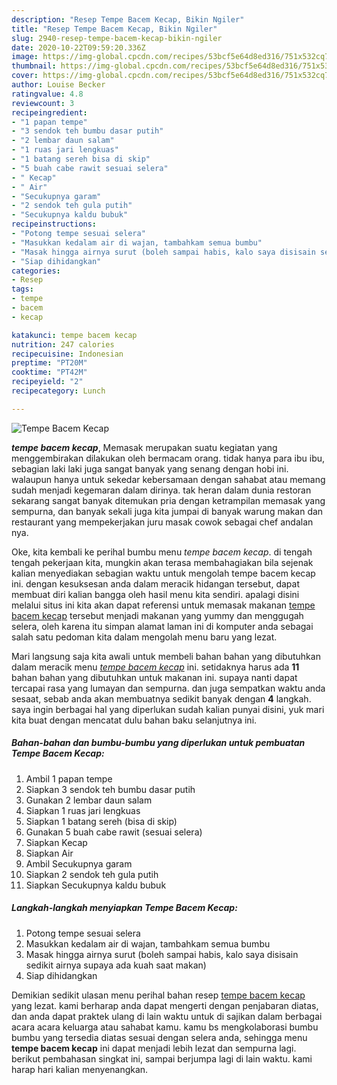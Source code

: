 ```yaml
---
description: "Resep Tempe Bacem Kecap, Bikin Ngiler"
title: "Resep Tempe Bacem Kecap, Bikin Ngiler"
slug: 2940-resep-tempe-bacem-kecap-bikin-ngiler
date: 2020-10-22T09:59:20.336Z
image: https://img-global.cpcdn.com/recipes/53bcf5e64d8ed316/751x532cq70/tempe-bacem-kecap-foto-resep-utama.jpg
thumbnail: https://img-global.cpcdn.com/recipes/53bcf5e64d8ed316/751x532cq70/tempe-bacem-kecap-foto-resep-utama.jpg
cover: https://img-global.cpcdn.com/recipes/53bcf5e64d8ed316/751x532cq70/tempe-bacem-kecap-foto-resep-utama.jpg
author: Louise Becker
ratingvalue: 4.8
reviewcount: 3
recipeingredient:
- "1 papan tempe"
- "3 sendok teh bumbu dasar putih"
- "2 lembar daun salam"
- "1 ruas jari lengkuas"
- "1 batang sereh bisa di skip"
- "5 buah cabe rawit sesuai selera"
- " Kecap"
- " Air"
- "Secukupnya garam"
- "2 sendok teh gula putih"
- "Secukupnya kaldu bubuk"
recipeinstructions:
- "Potong tempe sesuai selera"
- "Masukkan kedalam air di wajan, tambahkam semua bumbu"
- "Masak hingga airnya surut (boleh sampai habis, kalo saya disisain sedikit airnya supaya ada kuah saat makan)"
- "Siap dihidangkan"
categories:
- Resep
tags:
- tempe
- bacem
- kecap

katakunci: tempe bacem kecap 
nutrition: 247 calories
recipecuisine: Indonesian
preptime: "PT20M"
cooktime: "PT42M"
recipeyield: "2"
recipecategory: Lunch

---
```



![Tempe Bacem Kecap](https://img-global.cpcdn.com/recipes/53bcf5e64d8ed316/751x532cq70/tempe-bacem-kecap-foto-resep-utama.jpg)

<b><i>tempe bacem kecap</i></b>, Memasak merupakan suatu kegiatan yang menggembirakan dilakukan oleh bermacam orang. tidak hanya para ibu ibu, sebagian laki laki juga sangat banyak yang senang dengan hobi ini. walaupun hanya untuk sekedar kebersamaan dengan sahabat atau memang sudah menjadi kegemaran dalam dirinya. tak heran dalam dunia restoran sekarang sangat banyak ditemukan pria dengan ketrampilan memasak yang sempurna, dan banyak sekali juga kita jumpai di banyak warung makan dan restaurant yang mempekerjakan juru masak cowok sebagai chef andalan nya.



Oke, kita kembali ke perihal bumbu menu <i>tempe bacem kecap</i>. di tengah tengah pekerjaan kita, mungkin akan terasa membahagiakan bila sejenak kalian menyediakan sebagian waktu untuk mengolah tempe bacem kecap ini. dengan kesuksesan anda dalam meracik hidangan tersebut, dapat membuat diri kalian bangga oleh hasil menu kita sendiri. apalagi disini melalui situs ini kita akan dapat referensi untuk memasak makanan <u>tempe bacem kecap</u> tersebut menjadi makanan yang yummy dan menggugah selera, oleh karena itu simpan alamat laman ini di komputer anda sebagai salah satu pedoman kita dalam mengolah menu baru yang lezat.


Mari langsung saja kita awali untuk membeli bahan bahan yang dibutuhkan dalam meracik menu <u><i>tempe bacem kecap</i></u> ini. setidaknya harus ada <b>11</b> bahan bahan yang dibutuhkan untuk makanan ini. supaya nanti dapat tercapai rasa yang lumayan dan sempurna. dan juga sempatkan waktu anda sesaat, sebab anda akan membuatnya sedikit banyak dengan <b>4</b> langkah. saya ingin berbagai hal yang diperlukan sudah kalian punyai disini, yuk mari kita buat dengan mencatat dulu bahan baku selanjutnya ini.

<!--inarticleads1-->

##### Bahan-bahan dan bumbu-bumbu yang diperlukan untuk pembuatan Tempe Bacem Kecap:

1. Ambil 1 papan tempe
1. Siapkan 3 sendok teh bumbu dasar putih
1. Gunakan 2 lembar daun salam
1. Siapkan 1 ruas jari lengkuas
1. Siapkan 1 batang sereh (bisa di skip)
1. Gunakan 5 buah cabe rawit (sesuai selera)
1. Siapkan  Kecap
1. Siapkan  Air
1. Ambil Secukupnya garam
1. Siapkan 2 sendok teh gula putih
1. Siapkan Secukupnya kaldu bubuk




<!--inarticleads2-->

##### Langkah-langkah menyiapkan Tempe Bacem Kecap:

1. Potong tempe sesuai selera
1. Masukkan kedalam air di wajan, tambahkam semua bumbu
1. Masak hingga airnya surut (boleh sampai habis, kalo saya disisain sedikit airnya supaya ada kuah saat makan)
1. Siap dihidangkan




Demikian sedikit ulasan menu perihal bahan resep <u>tempe bacem kecap</u> yang lezat. kami berharap anda dapat mengerti dengan penjabaran diatas, dan anda dapat praktek ulang di lain waktu untuk di sajikan dalam berbagai acara acara keluarga atau sahabat kamu. kamu bs mengkolaborasi bumbu bumbu yang tersedia diatas sesuai dengan selera anda, sehingga menu <b>tempe bacem kecap</b> ini dapat menjadi lebih lezat dan sempurna lagi. berikut pembahasan singkat ini, sampai berjumpa lagi di lain waktu. kami harap hari kalian menyenangkan.
